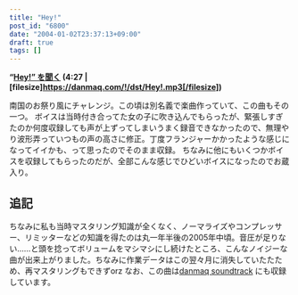 ```yaml
---
title: "Hey!"
post_id: "6800"
date: "2004-01-02T23:37:13+09:00"
draft: true
tags: []
---
```



**“[Hey!” を聞く](https://danmaq.com/!/dst/Hey!.mp3) (4:27 | [filesize]https://danmaq.com/!/dst/Hey!.mp3[/filesize])**

南国のお祭り風にチャレンジ。この頃は別名義で楽曲作っていて、この曲もその一つ。 ボイスは当時付き合ってた女の子に吹き込んでもらったが、緊張しすぎたのか何度収録しても声が上ずってしまいうまく録音できなかったので、無理やり波形弄っていつもの声の高さに修正。丁度フランジャーかかったような感じになってイイかも、って思ったのでそのまま収録。  ちなみに他にもいくつかボイスを収録してもらったのだが、全部こんな感じでひどいボイスになったのでお蔵入り。
## 追記
ちなみに私も当時マスタリング知識が全くなく、ノーマライズやコンプレッサー、リミッターなどの知識を得たのは丸一年半後の2005年中頃。音圧が足りない……と頭を捻ってボリュームをマシマシにし続けたところ、こんなノイジーな曲が出来上がりました。ちなみに作業データはこの翌々月に消失していたたため、再マスタリングもできずorz なお、この曲は[danmaq soundtrack](/3636) にも収録しています。
